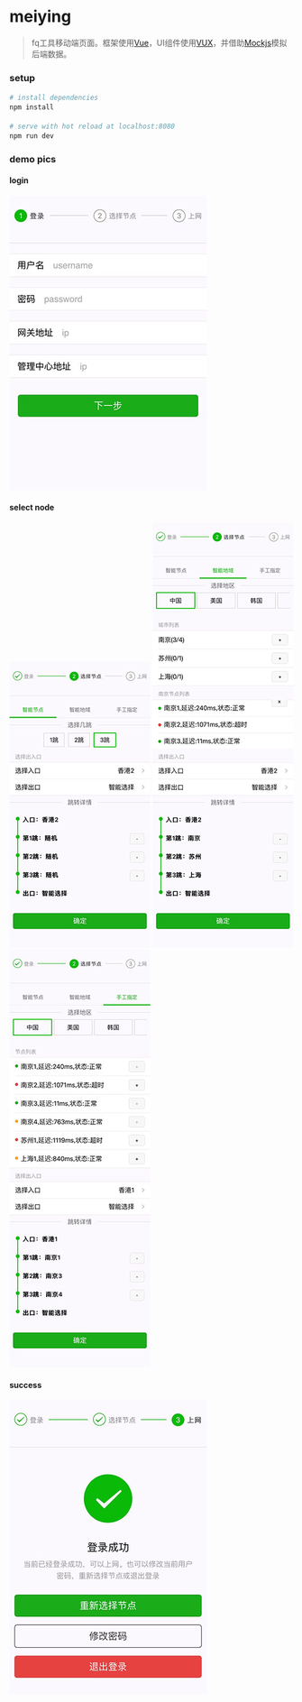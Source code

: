 # meiying

> fq工具移动端页面。框架使用[Vue](http://cn.vuejs.org/)，UI组件使用[VUX](https://vux.li)，并借助[Mockjs](http://mockjs.com/)模拟后端数据。

### setup

``` bash
# install dependencies
npm install

# serve with hot reload at localhost:8080
npm run dev
```

### demo pics

#### login

![login](./img/login.jpg)

#### select node

![random](./img/random.jpg) ![area](./img/area.jpg) ![set](./img/set.jpg)

#### success

![success](./img/success.jpg)
   
   
  